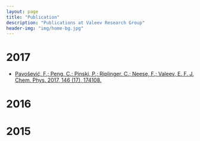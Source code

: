 ```yaml
---
layout: page
title: "Publication"
description: "Publications at Valeev Research Group"
header-img: "img/home-bg.jpg"
---
```


# 2017


- [Pavošević, F.; Peng, C.; Pinski, P.; Riplinger, C.; Neese, F.; Valeev, E. F. J. Chem. Phys. 2017, 146 (17), 174108.](http://dx.doi.org/10.1063/1.4979993)



# 2016



# 2015
 